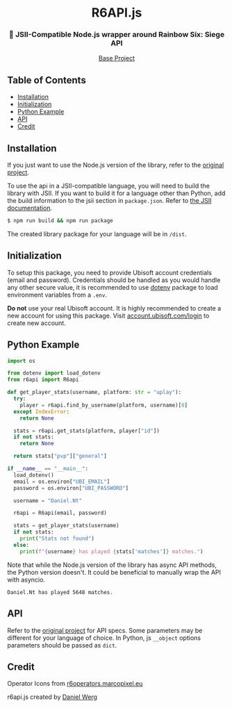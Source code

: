 <div align="center">
  <h1>R6API.js</h1>
  <h3>🍫 JSII-Compatible Node.js wrapper around Rainbow Six: Siege API</h3>
  <p>
    <a href="https://github.com/danielwerg/r6api.js">Base Project</a>
  </p>
</div>

## Table of Contents

* [Installation](#Installation)
* [Initialization](#Initialization)
* [Python Example](#Python-Example)
* [API](#API)
* [Credit](#Credit)

## Installation

If you just want to use the Node.js version of the library, refer to the [original project](https://github.com/danielwerg/r6api.js).


To use the api in a JSII-compatible language, you will need to build the library with JSII. If you want to build it for a language other than Python, add the build information to the jsii section in `package.json`. Refer to [the JSII documentation](https://aws.github.io/jsii/user-guides/lib-author/configuration/#the-jsii-section).

```sh
$ npm run build && npm run package
```

The created library package for your language will be in `/dist`.

## Initialization

To setup this package, you need to provide Ubisoft account credentials (email and password). Credentials should be handled as you would handle any other secure value, it is recommended to use [dotenv](https://github.com/motdotla/dotenv) package to load environment variables from a `.env`.

**Do not** use your real Ubisoft account. It is highly recommended to create a new account for using this package. Visit [account.ubisoft.com/login](https://account.ubisoft.com/login) to create new account.

## Python Example

<!-- START_SECTION:EXAMPLE -->

```py
import os

from dotenv import load_dotenv
from r6api import R6api

def get_player_stats(username, platform: str = "uplay"):
  try:
    player = r6api.find_by_username(platform, username)[0]
  except IndexError:
    return None

  stats = r6api.get_stats(platform, player["id"])
  if not stats:
    return None

  return stats["pvp"]["general"]

if __name__ == "__main__":
  load_dotenv()
  email = os.environ["UBI_EMAIL"]
  password = os.environ["UBI_PASSWORD"]

  username = "Daniel.Nt"

  r6api = R6api(email, password)

  stats = get_player_stats(username)
  if not stats:
    print("Stats not found")
  else:
    print(f"{username} has played {stats['matches']} matches.")
```

Note that while the Node.js version of the library has async API methods, the Python version doesn't. It could be beneficial to manually wrap the API with asyncio.

<!-- END_SECTION:EXAMPLE -->

<!-- START_SECTION:EXAMPLE_OUTPUT -->
```
Daniel.Nt has played 5648 matches.
```
<!-- END_SECTION:EXAMPLE_OUTPUT -->

## API

Refer to the [original project](https://github.com/danielwerg/r6api.js) for API specs. Some parameters may be different for your language of choice. In Python, js `__object` options parameters should be passed as `dict`.

## Credit

Operator Icons from [r6operators.marcopixel.eu](https://r6operators.marcopixel.eu)

r6api.js created by [Daniel Werg](https://github.com/danielwerg/r6api.js)
